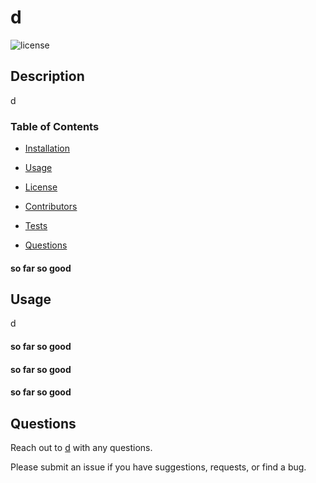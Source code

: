 # d
  
  ![license](https://img.shields.io/badge/license-MIT-brightgreen)
  

  ## Description
  d

  
  ### Table of Contents
  
  * [Installation](installation)
    
  * [Usage](usage)
    
  * [License](license)
    
  * [Contributors](contributors)
    
  * [Tests](tests)
    
  * [Questions](#questions)
  

  #### so far so good
  ## Usage
  d

  #### so far so good
  #### so far so good
  #### so far so good
  
  ## Questions 
  Reach out to [d](d) with any questions.

  Please submit an issue if you have suggestions, requests, or find a bug.
